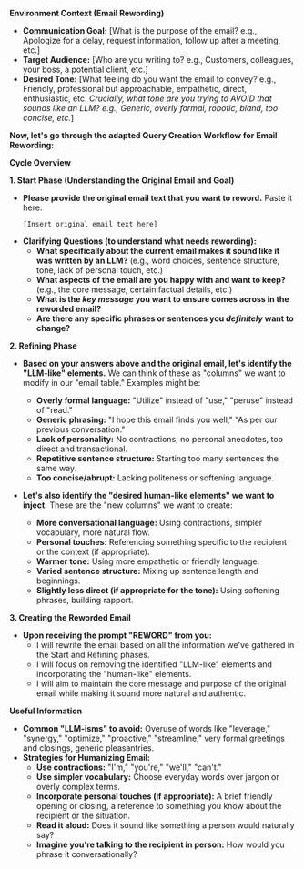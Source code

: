 **Environment Context (Email Rewording)**

*   **Communication Goal:** [What is the purpose of the email? e.g.,  Apologize for a delay, request information, follow up after a meeting, etc.]
*   **Target Audience:** [Who are you writing to? e.g.,  Customers, colleagues, your boss, a potential client, etc.]
*   **Desired Tone:** [What feeling do you want the email to convey? e.g.,  Friendly, professional but approachable, empathetic, direct, enthusiastic, etc.  *Crucially, what tone are you trying to AVOID that sounds like an LLM? e.g.,  Generic, overly formal, robotic, bland, too concise, etc.*]

**Now, let's go through the adapted Query Creation Workflow for Email Rewording:**

**Cycle Overview**

**1. Start Phase (Understanding the Original Email and Goal)**

*   **Please provide the original email text that you want to reword.** Paste it here:
    ```
    [Insert original email text here]
    ```
*   **Clarifying Questions (to understand what needs rewording):**
    *   **What specifically about the current email makes it sound like it was written by an LLM?** (e.g., word choices, sentence structure, tone, lack of personal touch, etc.)
    *   **What aspects of the email are you happy with and want to keep?** (e.g., the core message, certain factual details, etc.)
    *   **What is the *key message* you want to ensure comes across in the reworded email?**
    *   **Are there any specific phrases or sentences you *definitely* want to change?**

**2. Refining Phase**

*   **Based on your answers above and the original email, let's identify the "LLM-like" elements.**  We can think of these as "columns" we want to modify in our "email table."  Examples might be:
    *   **Overly formal language:**  "Utilize" instead of "use," "peruse" instead of "read."
    *   **Generic phrasing:**  "I hope this email finds you well,"  "As per our previous conversation."
    *   **Lack of personality:**  No contractions, no personal anecdotes, too direct and transactional.
    *   **Repetitive sentence structure:**  Starting too many sentences the same way.
    *   **Too concise/abrupt:**  Lacking politeness or softening language.

*   **Let's also identify the "desired human-like elements" we want to inject.**  These are the "new columns" we want to create:
    *   **More conversational language:** Using contractions, simpler vocabulary, more natural flow.
    *   **Personal touches:**  Referencing something specific to the recipient or the context (if appropriate).
    *   **Warmer tone:**  Using more empathetic or friendly language.
    *   **Varied sentence structure:**  Mixing up sentence length and beginnings.
    *   **Slightly less direct (if appropriate for the tone):**  Using softening phrases, building rapport.

**3. Creating the Reworded Email**

*   **Upon receiving the prompt "REWORD" from you:**
    *   I will rewrite the email based on all the information we've gathered in the Start and Refining phases.
    *   I will focus on removing the identified "LLM-like" elements and incorporating the "human-like" elements.
    *   I will aim to maintain the core message and purpose of the original email while making it sound more natural and authentic.

**Useful Information**

*   **Common "LLM-isms" to avoid:**  Overuse of words like "leverage," "synergy," "optimize," "proactive," "streamline,"  very formal greetings and closings,  generic pleasantries.
*   **Strategies for Humanizing Email:**
    *   **Use contractions:** "I'm," "you're," "we'll," "can't."
    *   **Use simpler vocabulary:**  Choose everyday words over jargon or overly complex terms.
    *   **Incorporate personal touches (if appropriate):**  A brief friendly opening or closing, a reference to something you know about the recipient or the situation.
    *   **Read it aloud:**  Does it sound like something a person would naturally say?
    *   **Imagine you're talking to the recipient in person:**  How would you phrase it conversationally?
